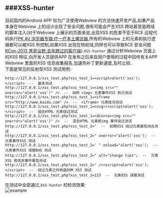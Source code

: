 
###XSS-hunter
---

目前国内的Android APP 较为广泛使用Webview 的方法快速开发产品,如果产品本身在Webview 上的设计出现了安全问题,很有可能会产生XSS 跨站甚至是跨域的脚本注入(对于Webview 上展示的页面来说,出现XSS 的危害不亚于RCE 远程代码执行[PK AV 浏览器专辑:疗一疗本土瘤览器](https://github.com/lcatro/Hacker_Document/blob/master/Browser/%E7%96%97%E4%B8%80%E7%96%97%E6%9C%AC%E5%9C%9F%E7%98%A4%E8%A7%88%E5%99%A8.pdf),所有的Webview 上的元素和执行逻辑都可以被XSS 所控制,如果XSS 出现在特权域,同样也可以导致RCE 安全问题[KCon-2013 黑哥议题:去年跨过的客户端](https://github.com/lcatro/Hacker_Document/blob/master/Browser/%E5%8E%BB%E5%B9%B4%E8%B7%A8%E8%BF%87%E7%9A%84%E5%AE%A2%E6%88%B7%E7%AB%AF.pptx)).`XSS-hunter` 通过分析Webview 页面上的XSS 特征,向开发人员提供APP 在发布之后来自用户使用的过程中回传有关APP Webview 里面的XSS 信息收集报告,加速热补丁更新速度,及时止损..<br/>
下面是常见的反射型XSS 测试用例:<br/>

    http://127.0.0.1/xss_test.php?xss_test_1=<script>alert('xss');</script>  --  基本测试
    http://127.0.0.1/xss_test.php?xss_test_1=<img src="" onerror="alert('xss')" />  --  DOM <img> 元素事件XSS 执行测试
    http://127.0.0.1/xss_test.php?xss_test_1=<iframe src="http://www.baidu.com" />  --  <iframe> 元素挂马测试
    http://127.0.0.1/xss_test.php?xss_test_1=<svg>/<script>alert('xss');</script>  --  组合HTML 元素绕过测试
    http://127.0.0.1/xss_test.php?xss_test_1=<div><a><img src="" onerror="alert('xss')" />  --  混合HTML 元素和img 事件绕过测试
    http://127.0.0.1/xss_test.php?xss_test_2="  --  初期XSS 绕过元素属性闭合测试
    http://127.0.0.1/xss_test.php?xss_test_2=" onerror="alert('xss');  --  元素事件XSS 测试
    http://127.0.0.1/xss_test.php?xss_test_2=' " onload="alert('xss');  --  元素事件XSS 误报BUG 测试
    http://127.0.0.1/xss_test.php?xss_test_2=" alt="change tips";  --  元素XSS 修改非事件属性测试
    http://127.0.0.1/xss_test.php?xss_test_2=" /><script>alert('xss');</script>  --  绕过元素之外构造DOM XSS 测试
    http://127.0.0.1/xss_test.php?xss_test_2=123  --  元素XSS 误报测试

在测试中全部通过,`XSS-hunter` 的检测效果:<br/>
![example](https://raw.githubusercontent.com/lcatro/XSS-hunter/master/example.png)
